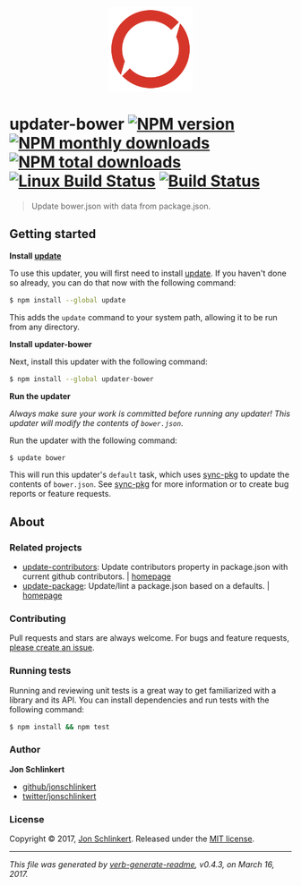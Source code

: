 <p align="center">

<a href="https://github.com/update/update">
<img height="150" width="150" src="https://raw.githubusercontent.com/update/update/master/docs/logo.png">
</a>
</p>

# updater-bower [![NPM version](https://img.shields.io/npm/v/updater-bower.svg?style=flat)](https://www.npmjs.com/package/updater-bower) [![NPM monthly downloads](https://img.shields.io/npm/dm/updater-bower.svg?style=flat)](https://npmjs.org/package/updater-bower)  [![NPM total downloads](https://img.shields.io/npm/dt/updater-bower.svg?style=flat)](https://npmjs.org/package/updater-bower) [![Linux Build Status](https://img.shields.io/travis/update/updater-bower.svg?style=flat&label=Travis)](https://travis-ci.org/update/updater-bower)  [![Build Status](https://img.shields.io/travis/update/updater-bower.svg?style=flat)](https://travis-ci.org/update/updater-bower)

> Update bower.json with data from package.json.

## Getting started

**Install [update](https://github.com/update/update)**

To use this updater, you will first need to install [update](https://github.com/update/update). If you haven't done so already, you can do that now with the following command:

```sh
$ npm install --global update
```

This adds the `update` command to your system path, allowing it to be run from any directory.

**Install updater-bower**

Next, install this updater with the following command:

```sh
$ npm install --global updater-bower
```

**Run the updater**

_Always make sure your work is committed before running any updater! This updater will modify the contents of `bower.json`_.

Run the updater with the following command:

```sh
$ update bower
```

This will run this updater's `default` task, which uses [sync-pkg](https://github.com/jonschlinkert/sync-pkg) to update the contents of `bower.json`. See [sync-pkg](https://github.com/jonschlinkert/sync-pkg) for more information or to create bug reports or feature requests.

## About

### Related projects

* [update-contributors](https://www.npmjs.com/package/update-contributors): Update contributors property in package.json with current github contributors. | [homepage](https://github.com/doowb/update-contributors "Update contributors property in package.json with current github contributors.")
* [update-package](https://www.npmjs.com/package/update-package): Update/lint a package.json based on a defaults. | [homepage](https://github.com/jonschlinkert/update-package "Update/lint a package.json based on a defaults.")

### Contributing

Pull requests and stars are always welcome. For bugs and feature requests, [please create an issue](../../issues/new).

### Running tests

Running and reviewing unit tests is a great way to get familiarized with a library and its API. You can install dependencies and run tests with the following command:

```sh
$ npm install && npm test
```

### Author

**Jon Schlinkert**

* [github/jonschlinkert](https://github.com/jonschlinkert)
* [twitter/jonschlinkert](https://twitter.com/jonschlinkert)

### License

Copyright © 2017, [Jon Schlinkert](https://github.com/jonschlinkert).
Released under the [MIT license](LICENSE).

***

_This file was generated by [verb-generate-readme](https://github.com/verbose/verb-generate-readme), v0.4.3, on March 16, 2017._
